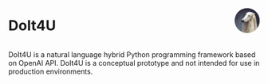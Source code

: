 <div style="display:flex;justify-content:space-between;align-items:center;">
<h1>DoIt4U </h1>
<img src="logo.png" alt="alt text" width="50"/>
</div>

DoIt4U is a natural language hybrid Python programming framework based on OpenAI API. DoIt4U is a conceptual prototype and not intended for use in production environments.





